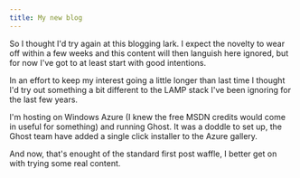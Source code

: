 ```yaml
---
title: My new blog
---
```


So I thought I'd try again at this blogging lark. I expect the novelty to wear off within a few weeks and this content will then languish here ignored, but for now I've got to at least start with good intentions.

In an effort to keep my interest going a little longer than last time I thought I'd try out something a bit different to the LAMP stack I've been ignoring for the last few years.

I'm hosting on Windows Azure (I knew the free MSDN credits would come in useful for something) and running Ghost. It was a doddle to set up, the Ghost team have added a single click installer to the Azure gallery.

And now, that's enought of the standard first post waffle, I better get on with trying some real content.
